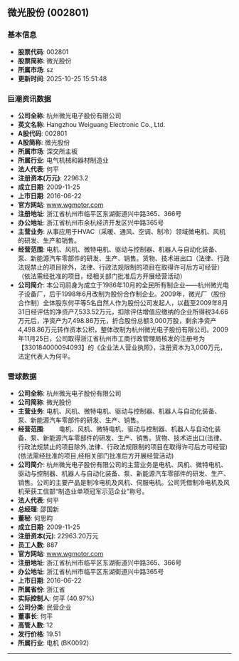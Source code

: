 ## 微光股份 (002801)

### 基本信息

- **股票代码**: 002801
- **股票简称**: 微光股份
- **所属市场**: sz
- **更新时间**: 2025-10-25 15:51:48

### 巨潮资讯数据

- **公司全称**: 杭州微光电子股份有限公司
- **英文名称**: Hangzhou Weiguang Electronic Co., Ltd.
- **A股代码**: 002801
- **A股简称**: 微光股份
- **所属市场**: 深交所主板
- **所属行业**: 电气机械和器材制造业
- **法人代表**: 何平
- **注册资本(万元)**: 22963.2
- **成立日期**: 2009-11-25
- **上市日期**: 2016-06-22
- **官方网站**: www.wgmotor.com
- **注册地址**: 浙江省杭州市临平区东湖街道兴中路365、366号
- **办公地址**: 浙江省杭州市余杭经济开发区兴中路365号
- **主营业务**: 从事应用于HVAC（采暖、通风、空调、制冷）领域微电机、风机的研发、生产和销售。
- **经营范围**: 电机、风机、微特电机、驱动与控制器、机器人与自动化装备、泵、新能源汽车零部件的研发、生产、销售。货物、技术进出口（法律、行政法规禁止的项目除外，法律、行政法规限制的项目在取得许可后方可经营）（依法需经批准的项目，经相关部门批准后方开展经营活动）
- **公司简介**: 本公司前身为成立于1986年10月的全民所有制企业——杭州微光电子设备厂，后于1998年6月改制为股份合作制企业。2009年，微光厂（股份合作制）全体股东何平等5名自然人作为股份公司发起人，以截至2009年8月31日经评估的净资产7,533.52万元，扣除评估增值应缴纳的企业所得税34.66万元后，净资产为7,498.86万元，折合股份总额3,000万股，剩余净资产4,498.86万元转作资本公积，整体改制为杭州微光电子股份有限公司。2009年11月25日，公司取得浙江省杭州市工商行政管理局核发的注册号为【330184000094093】的《企业法人营业执照》，注册资本为3,000万元，法定代表人为何平。

### 雪球数据

- **公司全称**: 杭州微光电子股份有限公司
- **公司简称**: 微光股份
- **主营业务**: 电机、风机、微特电机、驱动与控制器、机器人与自动化装备、泵、新能源汽车零部件的研发、生产、销售。
- **经营范围**: 　　电机、风机、微特电机、驱动与控制器、机器人与自动化装备、泵、新能源汽车零部件的研发、生产、销售。货物、技术进出口(法律、行政法规禁止的项目除外,法律、行政法规限制的项目在取得许可后方可经营)(依法需经批准的项目,经相关部门批准后方开展经营活动)
- **公司简介**: 杭州微光电子股份有限公司的主营业务是电机、风机、微特电机、驱动与控制器、机器人与自动化装备、泵、新能源汽车零部件的研发、生产、销售。公司的主要产品是制冷电机及风机、伺服电机。公司凭借制冷电机及风机荣获工信部“制造业单项冠军示范企业”称号。
- **法人代表**: 何平
- **总经理**: 邵国新
- **董秘**: 何思昀
- **成立日期**: 2009-11-25
- **注册资本(元)**: 22963.20万元
- **员工人数**: 887
- **官方网站**: www.wgmotor.com
- **注册地址**: 浙江省杭州市临平区东湖街道兴中路365、366号
- **办公地址**: 浙江省杭州市临平区东湖街道兴中路365号
- **上市日期**: 2016-06-22
- **所属省份**: 浙江省
- **实际控制人**: 何平 (40.97%)
- **公司分类**: 民营企业
- **董事长**: 何平
- **高管人数**: 12
- **发行价格**: 19.51
- **所属行业**: 电机 (BK0092)

---